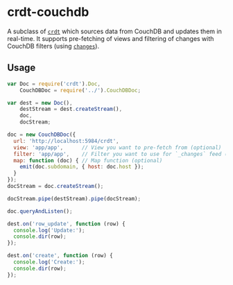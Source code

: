 # crdt-couchdb
A subclass of [`crdt`](https://github.com/dominictarr/crdt) which sources data
from CouchDB and updates them in real-time. It supports pre-fetching of views
and filtering of changes with CouchDB filters (using [`changes`](https://github.com/indexzero/changes)).

## Usage
```js
var Doc = require('crdt').Doc,
    CouchDBDoc = require('../').CouchDBDoc;

var dest = new Doc(),
    destStream = dest.createStream(),
    doc,
    docStream;

doc = new CouchDBDoc({
  url: 'http://localhost:5984/crdt',
  view: 'app/app',      // View you want to pre-fetch from (optional)
  filter: 'app/app',    // Filter you want to use for `_changes` feed (optional)
  map: function (doc) { // Map function (optional)
    emit(doc.subdomain, { host: doc.host });
  }
});
docStream = doc.createStream();

docStream.pipe(destStream).pipe(docStream);

doc.queryAndListen();

dest.on('row_update', function (row) {
  console.log('Update:');
  console.dir(row);
});

dest.on('create', function (row) {
  console.log('Create:');
  console.dir(row);
});
```

